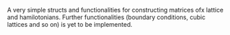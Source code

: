 A very simple structs and functionalities for constructing matrices ofx  lattice and hamilotonians.
Further functionalities (boundary conditions,  cubic lattices and so on) is yet to be implemented.
